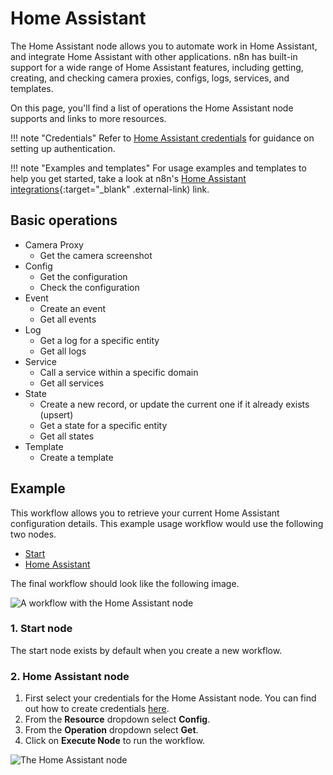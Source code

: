# Home Assistant

The Home Assistant node allows you to automate work in Home Assistant, and integrate Home Assistant with other applications. n8n has built-in support for a wide range of Home Assistant features, including getting, creating, and checking camera proxies, configs, logs, services, and templates. 

On this page, you'll find a list of operations the Home Assistant node supports and links to more resources.

!!! note "Credentials"
    Refer to [Home Assistant credentials](https://docs.n8n.io/integrations/builtin/credentials/homeassistant/) for guidance on setting up authentication. 

!!! note "Examples and templates"
    For usage examples and templates to help you get started, take a look at n8n's [Home Assistant integrations](https://n8n.io/integrations/home-assistant/){:target="_blank" .external-link) link.


## Basic operations

* Camera Proxy
    * Get the camera screenshot
* Config
    * Get the configuration
    * Check the configuration
* Event
    * Create an event
    * Get all events
* Log
    * Get a log for a specific entity
    * Get all logs
* Service
    * Call a service within a specific domain
    * Get all services
* State
    * Create a new record, or update the current one if it already exists (upsert)
    * Get a state for a specific entity
    * Get all states
* Template
    * Create a template

## Example

This workflow allows you to retrieve your current Home Assistant configuration details. This example usage workflow would use the following two nodes.
- [Start](/integrations/builtin/core-nodes/n8n-nodes-base.start/)
- [Home Assistant]()

The final workflow should look like the following image.

![A workflow with the Home Assistant node](/_images/integrations/builtin/app-nodes/homeassistant/workflow.png)

### 1. Start node

The start node exists by default when you create a new workflow.

### 2. Home Assistant node

1. First select your credentials for the Home Assistant node. You can find out how to create credentials [here](/integrations/builtin/credentials/homeassistant/).
2. From the **Resource** dropdown select **Config**.
3. From the **Operation** dropdown select **Get**.
4. Click on **Execute Node** to run the workflow.

![The Home Assistant node](/_images/integrations/builtin/app-nodes/homeassistant/home_assistant_node.png)
